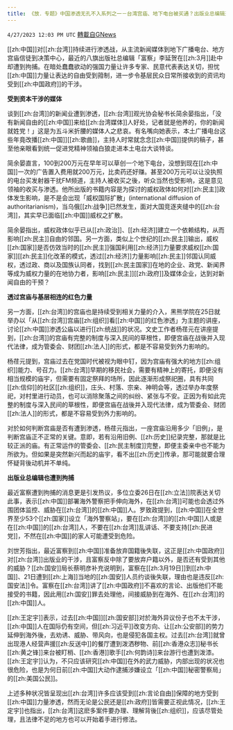 ```yaml
---
title: 《放．专题》中国渗透无孔不入系列之一－台湾宫庙、地下电台被买通？出版业总编辑遭拘捕…红色力量如何一步步掌控言论自由？
---
```

`4/27/2023 12:03 PM UTC` [轉載自GNews](https://gnews.org/articles/1257393)


[[zh:中国]]对[[zh:台湾]]持续进行渗透战，从主流新闻媒体到地下广播电台、地方宫庙信徒到决策中心，最近的八旗出版社总编辑「富察」李延贺在[[zh:3月]]赴中却遭到拘捕。在暗处蠢蠢欲动的强国力量让许多专家、民意代表表达关切，担忧[[zh:中国]]力量让表达的自由受到箝制，进一步令基层民众日常所接收到的资讯均受到[[zh:中国政府]]的干涉。

**受到资本干涉的媒体**

谈到[[zh:台湾]]的新闻业遭到渗透，[[zh:台湾]]观光协会秘书长简余晏指出，「没有新闻自由的[[zh:中国]]来给[[zh:台湾媒体]]人好处，记者就是他养的，你的新闻就姓党！」这是为五斗米折腰的媒体人之悲哀。有名嘴向她表示，本土广播电台这些年竟改播[[zh:中国]][[zh:歌曲]]，主持人时常就念念[[zh:中国]]提供的稿子，甚至他亲眼看到统一促进党精神领袖白狼走进本土电台大谈特谈。

简余晏直言，100到200万元在早年可以草创一个地下电台，没想到现在[[zh:中国]]一次的广告置入费用就200万元，比卖药还好赚。甚至200万元可以让没执照的电台买发射器干扰FM频道，主持人被收买之後，听众当然也受影响，这是意见领袖的收买与渗透。他所出版的书籍内容是为探讨的威权政体如何对[[zh:民主]]政体发生影响，是不是会出现「威权国际扩散」(international diffusion of authoritarianism)，当乌俄[[zh:战争]]已然发生，面对大国竞逐夹缝中的[[zh:台湾]]，其实早已面临[[zh:中国]]威权之扩散。

简余晏指出，威权政体似乎已从[[zh:政治]]、[[zh:经济]]建立一个依赖结构，从而影响[[zh:民主]]自由的邻国。另一方面，类似上个世纪的[[zh:民主]]输出，威权[[zh:国家]]是否仿效当时的[[zh:民主]]强国利用[[zh:经济]]力量要求威权[[zh:国家]][[zh:民主]]化改革的模式，透过[[zh:经济]]力量影响[[zh:民主]]邻国认同威权，透过政、商以及国族认同者，找到[[zh:民主国家]]在地的企业、政党、新闻界等成为威权力量的在地协力者，影响[[zh:民主]][[zh:政府]]及媒体企业，达到对新闻自由的干预？

**透过宫庙与基层相连的红色力量**

另一方面，[[zh:台湾]]的宫庙也是持续受到相关力量的介入，黑熊学院在25日就举办以「从[[zh:台湾]]宫庙[[zh:组织]]看[[zh:中国]]的红色渗透」为主题的讲座，讨论[[zh:中国]]渗透公庙以进行[[zh:统战]]的状况。文史工作者杨荏元在讲座提到，[[zh:台湾]]的宫庙有完整的制度与深入民间的草根性，即便宫庙在战後并入现代法律，成为管委会、财团[[zh:法人]]的形式，都是不容易受到外力影响的。

杨荏元提到，宫庙过去在党国时代被视为眼中钉，因为宫庙有强大的地方[[zh:组织]]能力、号召力。[[zh:台湾]]早期的移民社会，需要有精神上的寄托，即便没有相当规模的庙宇，但需要有固定祭拜的场所，因此逐渐形成祭祀圈，具有共同[[zh:信仰]]的社区[[zh:组织]]，庄头、村落、宗亲、神明会等，透过举办年度祭祀，对村里进行动员，也可以消除聚落之间的纠纷、紧张与不安。正因为有如此完整的制度与深入民间的草根性，即便宫庙在战後并入现代法律，成为管委会、财团[[zh:法人]]的形式，都是不容易受到外力影响的。

对於如何判断宫庙是否有遭到渗透，杨荏元指出，一座宫庙沿用多少「旧例」，是判断宫庙正不正常的关键。意即，若有沿用旧例、[[zh:历史]]纪录完整，那就是比较正派的庙。有正常运作的管委会、[[zh:民主制度]]完整，即便主委亲中也不能为所欲为。但如果是突然新兴而起的庙宇，看不出[[zh:历史]]传承，那可能就要合理怀疑背後动机并不单纯。

**出版业总编辑也遭到拘捕**

最近富察遭到拘捕的消息更是引发热议，多位立委26日在[[zh:立法]]院表达关切此事，表示[[zh:中国]]部署海外警察把手伸向海外，在[[zh:台湾]]可能也会透过外围团体监控、威胁在[[zh:台湾]]的[[zh:中国]]人。罗致政提到，[[zh:中国]]在全世界至少53个[[zh:国家]]设立「海外警察站」，要在[[zh:台湾]]的[[zh:中国]]人或是在[[zh:中国]]的[[zh:台湾]]人，不要在[[zh:台湾]]乱讲话、不要支持[[zh:民进党]]，不然在[[zh:中国]]的家人可能遭受到危险。

刘世芳指出，最近富察到[[zh:中国]]准备放弃国籍後失联，这正是[[zh:中国政府]]对[[zh:台湾]]出版业的干涉，且富察反中除了要放弃户籍以外，是否还有受到其他的威胁？[[zh:国安]]局长蔡明彦补充说明到，富察在[[zh:3月19日]]到[[zh:中国]]、21日遭到[[zh:上海]]当地的[[zh:国安]]人员约谈後失联，理由也是违反[[zh:国安法]]令。富察在[[zh:台湾]]讲了[[zh:中国政府]]不喜欢的言论、出版他们不能接受的书籍，因此用[[zh:国安]]罪去处理他，间接威胁到在海外、在[[zh:台湾]]的[[zh:中国]]人。

[[zh:王定宇]]表示，过去[[zh:中国]][[zh:国安部]]对於海外异议份子也不太干涉，[[zh:中国]]人在国际仍有空间，但[[zh:习近平]]改变方向、让[[zh:公安部]]的势力延伸到海外後，去劝诱、威胁、带风向，也是侵犯各国主权。过去[[zh:台湾]]就曾出现港人经营声援[[zh:反送中]]的餐厅遭到泼洒秽物、前[[zh:香港众志]]秘书长[[zh:黄之锋]]来台被盯梢、[[zh:香港]]歌手[[zh:何韵诗]]来台游行也遭到泼漆。[[zh:王定宇]]认为，不只应该研究[[zh:中国]]在外的武力威胁，内部出现的状况也很危险，也是为何日前[[zh:中国]]大动作逮捕涉嫌设立「[[zh:中国]]秘密警察局」的[[zh:美国公民]]。

上述多种状况皆呈现出[[zh:台湾]]许多应该受到[[zh:言论自由]]保障的地方受到[[zh:中国]]力量渗透，然而无论是公民还是[[zh:政府]]皆需要正视此情况，[[zh:王定宇]]也指出，[[zh:台湾]]这麽多案件要办理、理解背後[[zh:组织]]，应该尽管处理，且法律不足的地方也可以开始着手进行修法。


